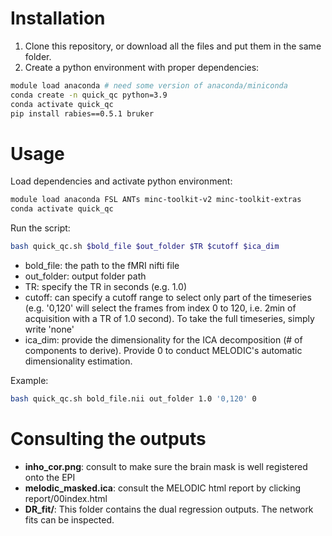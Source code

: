 # Installation

1. Clone this repository, or download all the files and put them in the same folder.
2. Create a python environment with proper dependencies: 

```sh
module load anaconda # need some version of anaconda/miniconda
conda create -n quick_qc python=3.9
conda activate quick_qc
pip install rabies==0.5.1 bruker
```

# Usage

Load dependencies and activate python environment:

```sh
module load anaconda FSL ANTs minc-toolkit-v2 minc-toolkit-extras
conda activate quick_qc
```

Run the script:

```sh
bash quick_qc.sh $bold_file $out_folder $TR $cutoff $ica_dim
```

* bold_file: the path to the fMRI nifti file
* out_folder: output folder path
* TR: specify the TR in seconds (e.g. 1.0)
* cutoff: can specify a cutoff range to select only part of the timeseries (e.g. '0,120' will select the frames from index 0 to 120, i.e. 2min of acquisition with a TR of 1.0 second). To take the full timeseries, simply write 'none'
* ica_dim: provide the dimensionality for the ICA decomposition (# of components to derive). Provide 0 to conduct MELODIC's automatic dimensionality estimation.

Example:
```sh
bash quick_qc.sh bold_file.nii out_folder 1.0 '0,120' 0
```

# Consulting the outputs

* **inho_cor.png**: consult to make sure the brain mask is well registered onto the EPI
* **melodic_masked.ica**: consult the MELODIC html report by clicking report/00index.html
* **DR_fit/**: This folder contains the dual regression outputs. The network fits can be inspected.
